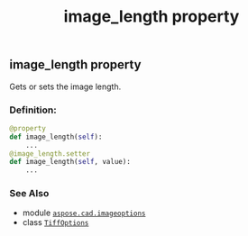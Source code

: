 ﻿---
title: image_length property
second_title: Aspose.CAD for Python via .NET API References
description: 
type: docs
weight: 240
url: /python-net/aspose.cad.imageoptions/tiffoptions/image_length/
is_root: false
---

## image_length property


Gets or sets the image length.
### Definition:
```python
@property
def image_length(self):
    ...
@image_length.setter
def image_length(self, value):
    ...
```

### See Also
* module [`aspose.cad.imageoptions`](../../)
* class [`TiffOptions`](/cad/python-net/aspose.cad.imageoptions/tiffoptions)
